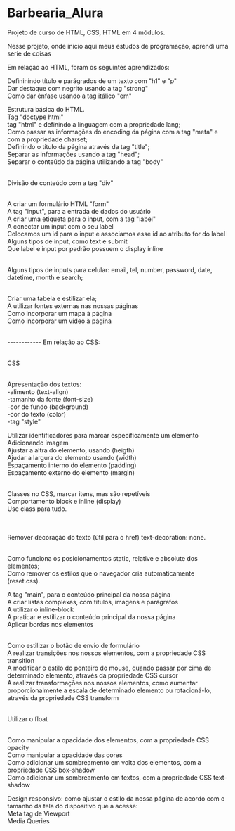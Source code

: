 # Barbearia_Alura


Projeto de curso de HTML, CSS, HTML em 4 módulos.<br/>

Nesse projeto, onde inicio aqui meus estudos de programação, aprendi uma serie de coisas <br/>

Em relação ao HTML, foram os seguintes aprendizados:<br/>

Defininindo título e parágrados de um texto com "h1" e "p"<br/>
Dar destaque com negrito usando a tag "strong"<br/>
Como dar ênfase usando a tag itálico "em"<br/>

Estrutura básica do HTML.<br/>
Tag "doctype html"<br/>
tag "html" e definindo a linguagem com a propriedade lang;<br/>
Como passar as informações do encoding da página com a tag "meta" e com a propriedade charset;<br/>
Definindo o título da página através da tag "title";<br/>
Separar as informações usando a tag "head";<br/>
Separar o conteúdo da página utilizando a tag "body"<br/><br/>

Divisão de conteúdo com a tag "div"<br/><br/>

A criar um formulário HTML "form"<br/>
A tag "input", para a entrada de dados do usuário<br/>
A criar uma etiqueta para o input, com a tag "label"<br/>
A conectar um input com o seu label<br/>
Colocamos um id para o input e associamos esse id ao atributo for do label<br/>
Alguns tipos de input, como text e submit<br/>
Que label e input por padrão possuem o display inline<br/><br/>

Alguns tipos de inputs para celular: email, tel, number, password, date, datetime, month e search;<br/><br/>

Criar uma tabela e estilizar ela;<br/>
A utilizar fontes externas nas nossas páginas<br/>
Como incorporar um mapa à página<br/>
Como incorporar um vídeo à página<br/><br/>

------------ Em relação ao CSS:<br/><br/>

CSS<br/><br/>

Apresentação dos textos:<br/>
-alimento (text-align)<br/>
-tamanho da fonte (font-size)<br/>
-cor de fundo (background)<br/>
-cor do texto (color)<br/>
-tag "style"<br/>

Utilizar identificadores para marcar especificamente um elemento<br/>
Adicionando imagem<br/>
Ajustar a altra do elemento, usando (heigth)<br/>
Ajudar a largura do elemento usando (width)<br/>
Espaçamento interno do elemento (padding)<br/>
Espaçamento externo do elemento (margin)<br/><br/>

Classes no CSS, marcar itens, mas são repetíveis<br/>
Comportamento block e inline (display)<br/>
Use class para tudo.<br/><br/><br/>

Remover decoração do texto (útil para o href) text-decoration: none.<br/><br/>

Como funciona os posicionamentos static, relative e absolute dos elementos;<br/>
Como remover os estilos que o navegador cria automaticamente (reset.css).<br/>

A tag "main", para o conteúdo principal da nossa página<br/>
A criar listas complexas, com títulos, imagens e parágrafos<br/>
A utilizar o inline-block<br/>
A praticar e estilizar o conteúdo principal da nossa página<br/>
Aplicar bordas nos elementos<br/><br/>

Como estilizar o botão de envio de formulário<br/>
A realizar transições nos nossos elementos, com a propriedade CSS transition<br/>
A modificar o estilo do ponteiro do mouse, quando passar por cima de determinado elemento, através da propriedade CSS cursor<br/>
A realizar transformações nos nossos elementos, como aumentar proporcionalmente a escala de determinado elemento ou rotacioná-lo, através da propriedade CSS transform<br/><br/>

Utilizar o float<br/><br/>

Como manipular a opacidade dos elementos, com a propriedade CSS opacity<br/>
Como manipular a opacidade das cores<br/>
Como adicionar um sombreamento em volta dos elementos, com a propriedade CSS box-shadow<br/>
Como adicionar um sombreamento em textos, com a propriedade CSS text-shadow<br/>

Design responsivo: como ajustar o estilo da nossa página de acordo com o tamanho da tela do dispositivo que a acesse:<br/>
Meta tag de Viewport<br/>
Media Queries<br/>


